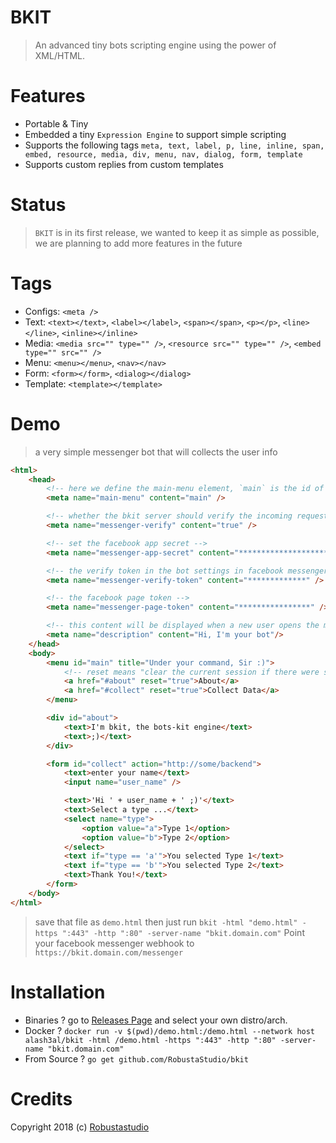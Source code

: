 BKIT
====
> An advanced tiny bots scripting engine using the power of XML/HTML.

Features
====
- Portable & Tiny
- Embedded a tiny `Expression Engine` to support simple scripting
- Supports the following tags `meta, text, label, p, line, inline, span, embed, resource, media, div, menu, nav, dialog, form, template`
- Supports custom replies from custom templates

Status
====
> `BKIT` is in its first release, we wanted to keep it as simple as possible, we are planning to add more features in the future

Tags
===
- Configs: `<meta />`
- Text: `<text></text>`, `<label></label>`, `<span></span>`, `<p></p>`, `<line></line>`, `<inline></inline>`
- Media: `<media src="" type="" />`, `<resource src="" type="" />`, `<embed type="" src="" />`
- Menu: `<menu></menu>`, `<nav></nav>`
- Form: `<form></form>`, `<dialog></dialog>`
- Template: `<template></template>`

Demo
=====
> a very simple messenger bot that will collects the user info
```html
<html>
	<head>
        <!-- here we define the main-menu element, `main` is the id of the main menu -->
        <meta name="main-menu" content="main" />

        <!-- whether the bkit server should verify the incoming request "from messenger itself" or not -->
        <meta name="messenger-verify" content="true" />

        <!-- set the facebook app secret -->
        <meta name="messenger-app-secret" content="***************************" />

        <!-- the verify token in the bot settings in facebook messenger platform -->
        <meta name="messenger-verify-token" content="*************" />

        <!-- the facebook page token -->
		<meta name="messenger-page-token" content="****************" />

        <!-- this content will be displayed when a new user opens the messenger window -->
        <meta name="description" content="Hi, I'm your bot"/>
	</head>
	<body>
        <menu id="main" title="Under your command, Sir :)">
            <!-- reset means "clear the current session if there were some old previous data" -->
			<a href="#about" reset="true">About</a>
			<a href="#collect" reset="true">Collect Data</a>
        </menu>

        <div id="about">
            <text>I'm bkit, the bots-kit engine</text>
            <text>;)</text>
        </div>

        <form id="collect" action="http://some/backend">
            <text>enter your name</text>
            <input name="user_name" />

            <text>'Hi ' + user_name + ' ;)'</text>
            <text>Select a type ...</text>
            <select name="type">
                <option value="a">Type 1</option>
                <option value="b">Type 2</option>
            </select>
            <text if="type == 'a'">You selected Type 1</text>
            <text if="type == 'b'">You selected Type 2</text>
            <text>Thank You!</text>
        </form>
    </body>
</html>
```
> save that file as `demo.html`
> then just run `bkit -html "demo.html" -https ":443" -http ":80" -server-name "bkit.domain.com"`
> Point your facebook messenger webhook to `https://bkit.domain.com/messenger`

Installation
===============
- Binaries ? go to [Releases Page](releases) and select your own distro/arch.
- Docker ? `docker run -v $(pwd)/demo.html:/demo.html --network host alash3al/bkit -html /demo.html -https ":443" -http ":80" -server-name "bkit.domain.com"`
- From Source ? `go get github.com/RobustaStudio/bkit`

Credits
==============
Copyright 2018 (c) [Robustastudio](https://robustastudio.com)

